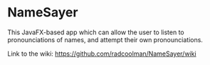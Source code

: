 # NameSayer
This JavaFX-based app which can allow the user to listen to pronounciations of names, and attempt their own pronounciations.

Link to the wiki:
https://github.com/radcoolman/NameSayer/wiki
